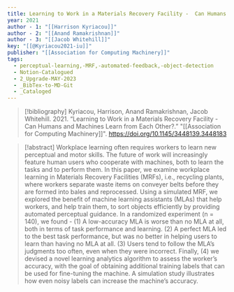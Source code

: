 ```yaml
---
title: Learning to Work in a Materials Recovery Facility -  Can Humans and Machines Learn from Each Other?
year: 2021
author - 1: "[[Harrison Kyriacou]]"
author - 2: "[[Anand Ramakrishnan]]"
author - 3: "[[Jacob Whitehill]]"
key: "[[@Kyriacou2021-iu]]"
publisher: "[[Association for Computing Machinery]]"
tags:
  - perceptual-learning,-MRF,-automated-feedback,-object-detection
  - Notion-Catalogued
  - 2_Upgrade-MAY-2023
  - _BibTex-to-MD-Git
  - _Cataloged
---
```


> [!bibliography]
> Kyriacou, Harrison, Anand Ramakrishnan, Jacob Whitehill. 2021. “Learning to Work in a Materials Recovery Facility -  Can Humans and Machines Learn from Each Other?.” "[[Association for Computing Machinery]]". https://doi.org/10.1145/3448139.3448183

> [!abstract]
> Workplace learning often requires workers to learn new perceptual and motor skills. The future of work will increasingly feature human users who cooperate with machines, both to learn the tasks and to perform them. In this paper, we examine workplace learning in Materials Recovery Facilities (MRFs), i.e., recycling plants, where workers separate waste items on conveyer belts before they are formed into bales and reprocessed. Using a simulated MRF, we explored the benefit of machine learning assistants (MLAs) that help workers, and help train them, to sort objects efficiently by providing automated perceptual guidance. In a randomized experiment (n = 140), we found -  (1) A low-accuracy MLA is worse than no MLA at all, both in terms of task performance and learning. (2) A perfect MLA led to the best task performance, but was no better in helping users to learn than having no MLA at all. (3) Users tend to follow the MLA’s judgments too often, even when they were incorrect. Finally, (4) we devised a novel learning analytics algorithm to assess the worker’s accuracy, with the goal of obtaining additional training labels that can be used for fine-tuning the machine. A simulation study illustrates how even noisy labels can increase the machine’s accuracy.